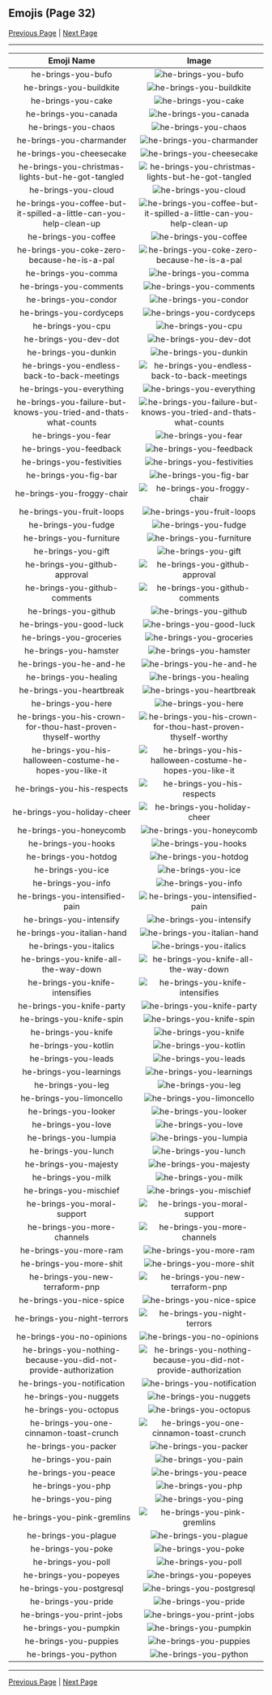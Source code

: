
## Emojis (Page 32)

[Previous Page](/docs/hny/page-h-0031.md)
  | [Next Page](/docs/hny/page-h-0033.md)

<hr />

|Emoji Name|Image|
| :-: | :-: |
|he-brings-you-bufo| ![he-brings-you-bufo](/emojis/hny/he-brings-you-bufo.png)|
|he-brings-you-buildkite| ![he-brings-you-buildkite](/emojis/hny/he-brings-you-buildkite.png)|
|he-brings-you-cake| ![he-brings-you-cake](/emojis/hny/he-brings-you-cake.png)|
|he-brings-you-canada| ![he-brings-you-canada](/emojis/hny/he-brings-you-canada.png)|
|he-brings-you-chaos| ![he-brings-you-chaos](/emojis/hny/he-brings-you-chaos.png)|
|he-brings-you-charmander| ![he-brings-you-charmander](/emojis/hny/he-brings-you-charmander.jpg)|
|he-brings-you-cheesecake| ![he-brings-you-cheesecake](/emojis/hny/he-brings-you-cheesecake.png)|
|he-brings-you-christmas-lights-but-he-got-tangled| ![he-brings-you-christmas-lights-but-he-got-tangled](/emojis/hny/he-brings-you-christmas-lights-but-he-got-tangled.png)|
|he-brings-you-cloud| ![he-brings-you-cloud](/emojis/hny/he-brings-you-cloud.png)|
|he-brings-you-coffee-but-it-spilled-a-little-can-you-help-clean-up| ![he-brings-you-coffee-but-it-spilled-a-little-can-you-help-clean-up](/emojis/hny/he-brings-you-coffee-but-it-spilled-a-little-can-you-help-clean-up.png)|
|he-brings-you-coffee| ![he-brings-you-coffee](/emojis/hny/he-brings-you-coffee.png)|
|he-brings-you-coke-zero-because-he-is-a-pal| ![he-brings-you-coke-zero-because-he-is-a-pal](/emojis/hny/he-brings-you-coke-zero-because-he-is-a-pal.png)|
|he-brings-you-comma| ![he-brings-you-comma](/emojis/hny/he-brings-you-comma.png)|
|he-brings-you-comments| ![he-brings-you-comments](/emojis/hny/he-brings-you-comments.png)|
|he-brings-you-condor| ![he-brings-you-condor](/emojis/hny/he-brings-you-condor.png)|
|he-brings-you-cordyceps| ![he-brings-you-cordyceps](/emojis/hny/he-brings-you-cordyceps.png)|
|he-brings-you-cpu| ![he-brings-you-cpu](/emojis/hny/he-brings-you-cpu.png)|
|he-brings-you-dev-dot| ![he-brings-you-dev-dot](/emojis/hny/he-brings-you-dev-dot.png)|
|he-brings-you-dunkin| ![he-brings-you-dunkin](/emojis/hny/he-brings-you-dunkin.png)|
|he-brings-you-endless-back-to-back-meetings| ![he-brings-you-endless-back-to-back-meetings](/emojis/hny/he-brings-you-endless-back-to-back-meetings.png)|
|he-brings-you-everything| ![he-brings-you-everything](/emojis/hny/he-brings-you-everything.gif)|
|he-brings-you-failure-but-knows-you-tried-and-thats-what-counts| ![he-brings-you-failure-but-knows-you-tried-and-thats-what-counts](/emojis/hny/he-brings-you-failure-but-knows-you-tried-and-thats-what-counts.png)|
|he-brings-you-fear| ![he-brings-you-fear](/emojis/hny/he-brings-you-fear.png)|
|he-brings-you-feedback| ![he-brings-you-feedback](/emojis/hny/he-brings-you-feedback.png)|
|he-brings-you-festivities| ![he-brings-you-festivities](/emojis/hny/he-brings-you-festivities.png)|
|he-brings-you-fig-bar| ![he-brings-you-fig-bar](/emojis/hny/he-brings-you-fig-bar.png)|
|he-brings-you-froggy-chair| ![he-brings-you-froggy-chair](/emojis/hny/he-brings-you-froggy-chair.png)|
|he-brings-you-fruit-loops| ![he-brings-you-fruit-loops](/emojis/hny/he-brings-you-fruit-loops.gif)|
|he-brings-you-fudge| ![he-brings-you-fudge](/emojis/hny/he-brings-you-fudge.png)|
|he-brings-you-furniture| ![he-brings-you-furniture](/emojis/hny/he-brings-you-furniture.png)|
|he-brings-you-gift| ![he-brings-you-gift](/emojis/hny/he-brings-you-gift.png)|
|he-brings-you-github-approval| ![he-brings-you-github-approval](/emojis/hny/he-brings-you-github-approval.png)|
|he-brings-you-github-comments| ![he-brings-you-github-comments](/emojis/hny/he-brings-you-github-comments.png)|
|he-brings-you-github| ![he-brings-you-github](/emojis/hny/he-brings-you-github.png)|
|he-brings-you-good-luck| ![he-brings-you-good-luck](/emojis/hny/he-brings-you-good-luck.png)|
|he-brings-you-groceries| ![he-brings-you-groceries](/emojis/hny/he-brings-you-groceries.png)|
|he-brings-you-hamster| ![he-brings-you-hamster](/emojis/hny/he-brings-you-hamster.png)|
|he-brings-you-he-and-he| ![he-brings-you-he-and-he](/emojis/hny/he-brings-you-he-and-he.png)|
|he-brings-you-healing| ![he-brings-you-healing](/emojis/hny/he-brings-you-healing.png)|
|he-brings-you-heartbreak| ![he-brings-you-heartbreak](/emojis/hny/he-brings-you-heartbreak.png)|
|he-brings-you-here| ![he-brings-you-here](/emojis/hny/he-brings-you-here.png)|
|he-brings-you-his-crown-for-thou-hast-proven-thyself-worthy| ![he-brings-you-his-crown-for-thou-hast-proven-thyself-worthy](/emojis/hny/he-brings-you-his-crown-for-thou-hast-proven-thyself-worthy.png)|
|he-brings-you-his-halloween-costume-he-hopes-you-like-it| ![he-brings-you-his-halloween-costume-he-hopes-you-like-it](/emojis/hny/he-brings-you-his-halloween-costume-he-hopes-you-like-it.png)|
|he-brings-you-his-respects| ![he-brings-you-his-respects](/emojis/hny/he-brings-you-his-respects.png)|
|he-brings-you-holiday-cheer| ![he-brings-you-holiday-cheer](/emojis/hny/he-brings-you-holiday-cheer.png)|
|he-brings-you-honeycomb| ![he-brings-you-honeycomb](/emojis/hny/he-brings-you-honeycomb.png)|
|he-brings-you-hooks| ![he-brings-you-hooks](/emojis/hny/he-brings-you-hooks.png)|
|he-brings-you-hotdog| ![he-brings-you-hotdog](/emojis/hny/he-brings-you-hotdog.png)|
|he-brings-you-ice| ![he-brings-you-ice](/emojis/hny/he-brings-you-ice.png)|
|he-brings-you-info| ![he-brings-you-info](/emojis/hny/he-brings-you-info.png)|
|he-brings-you-intensified-pain| ![he-brings-you-intensified-pain](/emojis/hny/he-brings-you-intensified-pain.gif)|
|he-brings-you-intensify| ![he-brings-you-intensify](/emojis/hny/he-brings-you-intensify.gif)|
|he-brings-you-italian-hand| ![he-brings-you-italian-hand](/emojis/hny/he-brings-you-italian-hand.png)|
|he-brings-you-italics| ![he-brings-you-italics](/emojis/hny/he-brings-you-italics.png)|
|he-brings-you-knife-all-the-way-down| ![he-brings-you-knife-all-the-way-down](/emojis/hny/he-brings-you-knife-all-the-way-down.gif)|
|he-brings-you-knife-intensifies| ![he-brings-you-knife-intensifies](/emojis/hny/he-brings-you-knife-intensifies.gif)|
|he-brings-you-knife-party| ![he-brings-you-knife-party](/emojis/hny/he-brings-you-knife-party.gif)|
|he-brings-you-knife-spin| ![he-brings-you-knife-spin](/emojis/hny/he-brings-you-knife-spin.gif)|
|he-brings-you-knife| ![he-brings-you-knife](/emojis/hny/he-brings-you-knife.png)|
|he-brings-you-kotlin| ![he-brings-you-kotlin](/emojis/hny/he-brings-you-kotlin.png)|
|he-brings-you-leads| ![he-brings-you-leads](/emojis/hny/he-brings-you-leads.png)|
|he-brings-you-learnings| ![he-brings-you-learnings](/emojis/hny/he-brings-you-learnings.png)|
|he-brings-you-leg| ![he-brings-you-leg](/emojis/hny/he-brings-you-leg.png)|
|he-brings-you-limoncello| ![he-brings-you-limoncello](/emojis/hny/he-brings-you-limoncello.png)|
|he-brings-you-looker| ![he-brings-you-looker](/emojis/hny/he-brings-you-looker.png)|
|he-brings-you-love| ![he-brings-you-love](/emojis/hny/he-brings-you-love.png)|
|he-brings-you-lumpia| ![he-brings-you-lumpia](/emojis/hny/he-brings-you-lumpia.png)|
|he-brings-you-lunch| ![he-brings-you-lunch](/emojis/hny/he-brings-you-lunch.png)|
|he-brings-you-majesty| ![he-brings-you-majesty](/emojis/hny/he-brings-you-majesty.png)|
|he-brings-you-milk| ![he-brings-you-milk](/emojis/hny/he-brings-you-milk.png)|
|he-brings-you-mischief| ![he-brings-you-mischief](/emojis/hny/he-brings-you-mischief.png)|
|he-brings-you-moral-support| ![he-brings-you-moral-support](/emojis/hny/he-brings-you-moral-support.png)|
|he-brings-you-more-channels| ![he-brings-you-more-channels](/emojis/hny/he-brings-you-more-channels.png)|
|he-brings-you-more-ram| ![he-brings-you-more-ram](/emojis/hny/he-brings-you-more-ram.png)|
|he-brings-you-more-shit| ![he-brings-you-more-shit](/emojis/hny/he-brings-you-more-shit.png)|
|he-brings-you-new-terraform-pnp| ![he-brings-you-new-terraform-pnp](/emojis/hny/he-brings-you-new-terraform-pnp.png)|
|he-brings-you-nice-spice| ![he-brings-you-nice-spice](/emojis/hny/he-brings-you-nice-spice.png)|
|he-brings-you-night-terrors| ![he-brings-you-night-terrors](/emojis/hny/he-brings-you-night-terrors.png)|
|he-brings-you-no-opinions| ![he-brings-you-no-opinions](/emojis/hny/he-brings-you-no-opinions.png)|
|he-brings-you-nothing-because-you-did-not-provide-authorization| ![he-brings-you-nothing-because-you-did-not-provide-authorization](/emojis/hny/he-brings-you-nothing-because-you-did-not-provide-authorization.png)|
|he-brings-you-notification| ![he-brings-you-notification](/emojis/hny/he-brings-you-notification.png)|
|he-brings-you-nuggets| ![he-brings-you-nuggets](/emojis/hny/he-brings-you-nuggets.png)|
|he-brings-you-octopus| ![he-brings-you-octopus](/emojis/hny/he-brings-you-octopus.png)|
|he-brings-you-one-cinnamon-toast-crunch| ![he-brings-you-one-cinnamon-toast-crunch](/emojis/hny/he-brings-you-one-cinnamon-toast-crunch.png)|
|he-brings-you-packer| ![he-brings-you-packer](/emojis/hny/he-brings-you-packer.png)|
|he-brings-you-pain| ![he-brings-you-pain](/emojis/hny/he-brings-you-pain.png)|
|he-brings-you-peace| ![he-brings-you-peace](/emojis/hny/he-brings-you-peace.png)|
|he-brings-you-php| ![he-brings-you-php](/emojis/hny/he-brings-you-php.png)|
|he-brings-you-ping| ![he-brings-you-ping](/emojis/hny/he-brings-you-ping.png)|
|he-brings-you-pink-gremlins| ![he-brings-you-pink-gremlins](/emojis/hny/he-brings-you-pink-gremlins.png)|
|he-brings-you-plague| ![he-brings-you-plague](/emojis/hny/he-brings-you-plague.png)|
|he-brings-you-poke| ![he-brings-you-poke](/emojis/hny/he-brings-you-poke.png)|
|he-brings-you-poll| ![he-brings-you-poll](/emojis/hny/he-brings-you-poll.png)|
|he-brings-you-popeyes| ![he-brings-you-popeyes](/emojis/hny/he-brings-you-popeyes.png)|
|he-brings-you-postgresql| ![he-brings-you-postgresql](/emojis/hny/he-brings-you-postgresql.png)|
|he-brings-you-pride| ![he-brings-you-pride](/emojis/hny/he-brings-you-pride.png)|
|he-brings-you-print-jobs| ![he-brings-you-print-jobs](/emojis/hny/he-brings-you-print-jobs.png)|
|he-brings-you-pumpkin| ![he-brings-you-pumpkin](/emojis/hny/he-brings-you-pumpkin.png)|
|he-brings-you-puppies| ![he-brings-you-puppies](/emojis/hny/he-brings-you-puppies.png)|
|he-brings-you-python| ![he-brings-you-python](/emojis/hny/he-brings-you-python.png)|

<hr/>

[Previous Page](/docs/hny/page-h-0031.md)
  | [Next Page](/docs/hny/page-h-0033.md)